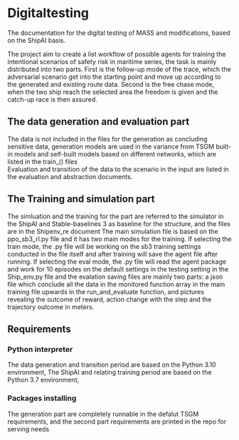# Digitaltesting
The documentation for the digital testing of MASS and modifications, based on the ShipAI basis. 

The project aim to create a list workflow of possible agents for training the intentional scenarios of safety risk in maritime series, the task is mainly distributed into two parts.
First is the follow-up mode of the trace, which the adversarial scenario get into the starting point and move up according to the generated and existing route data.
Second is the free chase mode, when the two ship reach the selected area the freedom is given and the catch-up race is then assured.

## The data generation and evaluation part
The data is not included in the files for the generation as concluding sensitive data, generation models are used in the variance from TSGM built-in models and self-built models based on different networks, which are listed in the train_() files  
Evaluation and transition of the data to the scenario in the input are listed in the evaluation and abstraction documents.

## The Training and simulation part 
The simluation and the training for the part are referred to the simulator in the ShipAI and Stable-baselines 3 as baseline for the structure, and the files are in the Shipenv_re document
The main simulation file is based on the ppo_sb3_rl.py file and it has two main modes for the training.
If selecting the train mode, the .py file will be working on the sb3 training settings conducted in the file itself and after training will save the agent file after running.
If selecting the eval mode, the .py file will read the agent package and work for 10 episodes on the default settings in the testing setting in the Ship_env.py file and the evalation saving files are mainly two parts: a json file which conclude all the data in the monitored function array in the main training file upwards in the run_and_evaluate function, and pictures revealing the outcome of reward, action change with the step and the trajectory outcome in meters.

## Requirements
### Python interpreter 
The data generation and transition period are based on the Python 3.10 environment,
The ShipAI and relating training period are based on the Python 3.7 environment,
### Packages installing
The generation part are completely runnable in the defalut TSGM requirements, and the second part requirements are printed in the repo for serving needs
